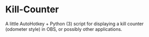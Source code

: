 # Kill-Counter
A little AutoHotkey + Python (3) script for displaying a kill counter (odometer style) in OBS, or possibly other applications.
